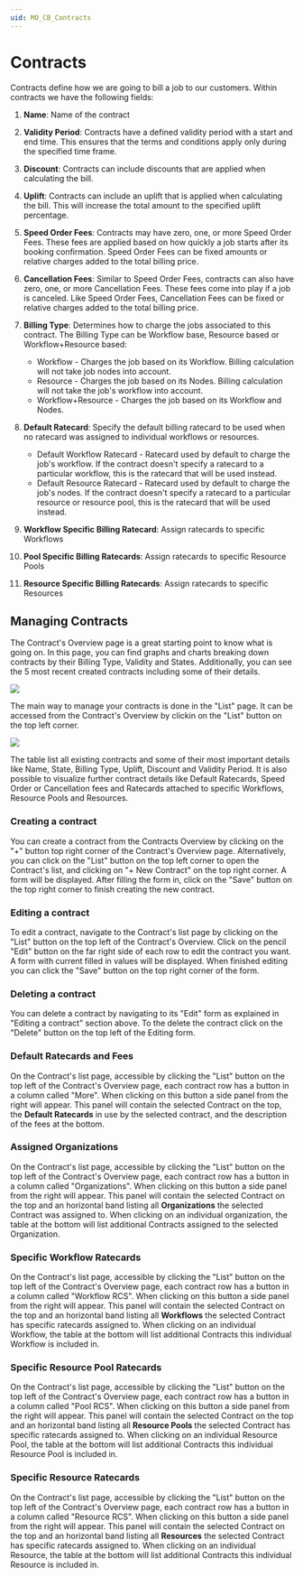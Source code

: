 ```yaml
---
uid: MO_CB_Contracts
---
```


# Contracts

Contracts define how we are going to bill a job to our customers. Within contracts we have the following fields:

1. **Name**: Name of the contract

1. **Validity Period**: Contracts have a defined validity period with a start and end time. This ensures that the terms and conditions apply only during the specified time frame.

1. **Discount**: Contracts can include discounts that are applied when calculating the bill.

1. **Uplift**: Contracts can include an uplift that is applied when calculating the bill. This will increase the total amount to the specified uplift percentage.

1. **Speed Order Fees**: Contracts may have zero, one, or more Speed Order Fees. These fees are applied based on how quickly a job starts after its booking confirmation. Speed Order Fees can be fixed amounts or relative charges added to the total billing price.

1. **Cancellation Fees**: Similar to Speed Order Fees, contracts can also have zero, one, or more Cancellation Fees. These fees come into play if a job is canceled. Like Speed Order Fees, Cancellation Fees can be fixed or relative charges added to the total billing price.

1. **Billing Type**: Determines how to charge the jobs associated to this contract. The Billing Type can be Workflow base, Resource based or Workflow+Resource based:

   * Workflow - Charges the job based on its Workflow. Billing calculation will not take job nodes into account.
   * Resource - Charges the job based on its Nodes. Billing calculation will not take the job's workflow into account.
   * Workflow+Resource - Charges the job based on its Workflow and Nodes.

1. **Default Ratecard**: Specify the default billing ratecard to be used when no ratecard was assigned to individual workflows or resources.

   * Default Workflow Ratecard - Ratecard used by default to charge the job's workflow. If the contract doesn't specify a ratecard to a particular workflow, this is the ratecard that will be used instead.
   * Default Resource Ratecard - Ratecard used by default to charge the job's nodes. If the contract doesn't specify a ratecard to a particular resource or resource pool, this is the ratecard that will be used instead.

1. **Workflow Specific Billing Ratecard**: Assign ratecards to specific Workflows

1. **Pool Specific Billing Ratecards**: Assign ratecards to specific Resource Pools

1. **Resource Specific Billing Ratecards**: Assign ratecards to specific Resources

## Managing Contracts

The Contract's Overview page is a great starting point to know what is going on. In this page, you can find graphs and charts breaking down contracts by their Billing Type, Validity and States. Additionally, you can see the 5 most recent created contracts including some of their details.

<img src="~/user-guide/images/mo_cb_ContractOverview.png">

The main way to manage your contracts is done in the "List" page. It can be accessed from the Contract's Overview by clickin on the "List" button on the top left corner.

<img src="~/user-guide/images/mo_cb_ContractList.png">

The table list all existing contracts and some of their most important details like Name, State, Billing Type, Uplift, Discount and Validity Period.
It is also possible to visualize further contract details like Default Ratecards, Speed Order or Cancellation fees and Ratecards attached to specific Workflows, Resource Pools and Resources.

### Creating a contract

You can create a contract from the Contracts Overview by clicking on the "+" button top right corner of the Contract's Overview page. Alternatively, you can click on the "List" button on the top left corner to open the Contract's list, and clicking on "+ New Contract" on the top right corner. A form will be displayed. After filling the form in, click on the "Save" button on the top right corner to finish creating the new contract.

### Editing a contract

To edit a contract, navigate to the Contract's list page by clicking on the "List" button on the top left of the Contract's Overview. Click on the pencil "Edit" button on the far right side of each row to edit the contract you want. A form with current filled in values will be displayed. When finished editing you can click the "Save" button on the top right corner of the form.

### Deleting a contract

You can delete a contract by navigating to its "Edit" form as explained in "Editing a contract" section above. To the delete the contract click on the "Delete" button on the top left of the Editing form.

### Default Ratecards and Fees

On the Contract's list page, accessible by clicking the "List" button on the top left of the Contract's Overview page, each contract row has a button in a column called "More". When clicking on this button a side panel from the right will appear. This panel will contain the selected Contract on the top, the **Default Ratecards** in use by the selected contract, and the description of the fees at the bottom.

### Assigned Organizations

On the Contract's list page, accessible by clicking the "List" button on the top left of the Contract's Overview page, each contract row has a button in a column called "Organizations". When clicking on this button a side panel from the right will appear. This panel will contain the selected Contract on the top and an horizontal band listing all **Organizations** the selected Contract was assigned to. When clicking on an individual organization, the table at the bottom will list additional Contracts assigned to the selected Organization.

### Specific Workflow Ratecards

On the Contract's list page, accessible by clicking the "List" button on the top left of the Contract's Overview page, each contract row has a button in a column called "Workflow RCS". When clicking on this button a side panel from the right will appear. This panel will contain the selected Contract on the top and an horizontal band listing all **Workflows** the selected Contract has specific ratecards assigned to. When clicking on an individual Workflow, the table at the bottom will list additional Contracts this individual Workflow is included in.

### Specific Resource Pool Ratecards

On the Contract's list page, accessible by clicking the "List" button on the top left of the Contract's Overview page, each contract row has a button in a column called "Pool RCS". When clicking on this button a side panel from the right will appear. This panel will contain the selected Contract on the top and an horizontal band listing all **Resource Pools** the selected Contract has specific ratecards assigned to. When clicking on an individual Resource Pool, the table at the bottom will list additional Contracts this individual Resource Pool is included in.

### Specific Resource Ratecards

On the Contract's list page, accessible by clicking the "List" button on the top left of the Contract's Overview page, each contract row has a button in a column called "Resource RCS". When clicking on this button a side panel from the right will appear. This panel will contain the selected Contract on the top and an horizontal band listing all **Resources** the selected Contract has specific ratecards assigned to. When clicking on an individual Resource, the table at the bottom will list additional Contracts this individual Resource is included in.

